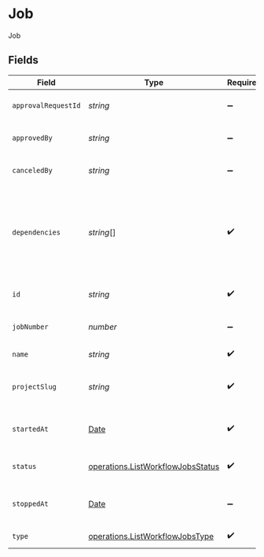 # Job

Job


## Fields

| Field                                                                                         | Type                                                                                          | Required                                                                                      | Description                                                                                   | Example                                                                                       |
| --------------------------------------------------------------------------------------------- | --------------------------------------------------------------------------------------------- | --------------------------------------------------------------------------------------------- | --------------------------------------------------------------------------------------------- | --------------------------------------------------------------------------------------------- |
| `approvalRequestId`                                                                           | *string*                                                                                      | :heavy_minus_sign:                                                                            | The unique ID of the job.                                                                     |                                                                                               |
| `approvedBy`                                                                                  | *string*                                                                                      | :heavy_minus_sign:                                                                            | The unique ID of the user.                                                                    |                                                                                               |
| `canceledBy`                                                                                  | *string*                                                                                      | :heavy_minus_sign:                                                                            | The unique ID of the user.                                                                    |                                                                                               |
| `dependencies`                                                                                | *string*[]                                                                                    | :heavy_check_mark:                                                                            | A sequence of the unique job IDs for the jobs that this job depends upon in the workflow.     |                                                                                               |
| `id`                                                                                          | *string*                                                                                      | :heavy_check_mark:                                                                            | The unique ID of the job.                                                                     |                                                                                               |
| `jobNumber`                                                                                   | *number*                                                                                      | :heavy_minus_sign:                                                                            | The number of the job.                                                                        |                                                                                               |
| `name`                                                                                        | *string*                                                                                      | :heavy_check_mark:                                                                            | The name of the job.                                                                          |                                                                                               |
| `projectSlug`                                                                                 | *string*                                                                                      | :heavy_check_mark:                                                                            | The project-slug for the job.                                                                 | gh/CircleCI-Public/api-preview-docs                                                           |
| `startedAt`                                                                                   | [Date](https://developer.mozilla.org/en-US/docs/Web/JavaScript/Reference/Global_Objects/Date) | :heavy_check_mark:                                                                            | The date and time the job started.                                                            |                                                                                               |
| `status`                                                                                      | [operations.ListWorkflowJobsStatus](../../../sdk/models/operations/listworkflowjobsstatus.md) | :heavy_check_mark:                                                                            | The current status of the job.                                                                |                                                                                               |
| `stoppedAt`                                                                                   | [Date](https://developer.mozilla.org/en-US/docs/Web/JavaScript/Reference/Global_Objects/Date) | :heavy_minus_sign:                                                                            | The time when the job stopped.                                                                |                                                                                               |
| `type`                                                                                        | [operations.ListWorkflowJobsType](../../../sdk/models/operations/listworkflowjobstype.md)     | :heavy_check_mark:                                                                            | The type of job.                                                                              |                                                                                               |